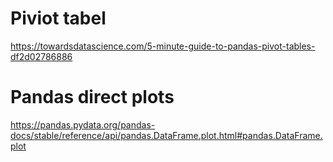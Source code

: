 # Piviot tabel
https://towardsdatascience.com/5-minute-guide-to-pandas-pivot-tables-df2d02786886


# Pandas direct plots
https://pandas.pydata.org/pandas-docs/stable/reference/api/pandas.DataFrame.plot.html#pandas.DataFrame.plot